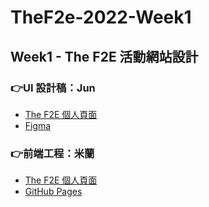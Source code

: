 # TheF2e-2022-Week1
<h2>Week1 - The F2E 活動網站設計</h2>
<h3>👉UI 設計稿：Jun</h3>
<ul>
  <li><a href="https://2022.thef2e.com/users/12061549261450496523">The F2E 個人頁面</a></li>
  <li><a href="https://www.figma.com/file/J79NLLYMFp2Z5TJAUHoOe5/The-F2E-%E6%B4%BB%E5%8B%95%E7%B6%B2%E7%AB%99%E8%A8%AD%E8%A8%88?node-id=175%3A3478">Figma</a></li>
</ul>

<h3>👉前端工程：米蘭</h3>
<ul>
  <li><a href="https://2022.thef2e.com/users/12061549261447630309">The F2E 個人頁面</a></li>
  <li><a href="https://hamajibashi.github.io/TheF2e-2022-Week1/">GitHub Pages</a></li>
</ul>
